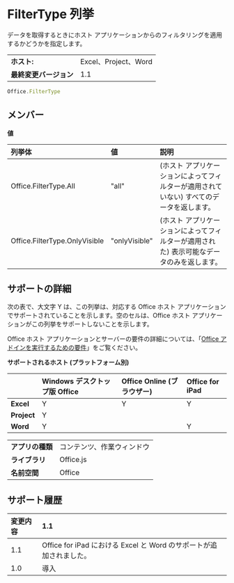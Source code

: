 
# FilterType 列挙
データを取得するときにホスト アプリケーションからのフィルタリングを適用するかどうかを指定します。

|||
|:-----|:-----|
|**ホスト:**|Excel、Project、Word|
|**最終変更バージョン**|1.1|

```js
Office.FilterType
```


## メンバー


**値**


|**列挙体**|**値**|**説明**|
|:-----|:-----|:-----|
|Office.FilterType.All|"all"|(ホスト アプリケーションによってフィルターが適用されていない) すべてのデータを返します。|
|Office.FilterType.OnlyVisible|"onlyVisible"|(ホスト アプリケーションによってフィルターが適用された) 表示可能なデータのみを返します。|

## サポートの詳細


次の表で、大文字 Y は、この列挙は、対応する Office ホスト アプリケーションでサポートされていることを示します。空のセルは、Office ホスト アプリケーションがこの列挙をサポートしないことを示します。


Office ホスト アプリケーションとサーバーの要件の詳細については、「[Office アドインを実行するための要件](../../docs/overview/requirements-for-running-office-add-ins.md)」をご覧ください。


**サポートされるホスト (プラットフォーム別)**


||**Windows デスクトップ版 Office**|**Office Online (ブラウザー)**|**Office for iPad**|
|:-----|:-----|:-----|:-----|
|**Excel**|Y|Y|Y|
|**Project**|Y|||
|**Word**|Y||Y|

|||
|:-----|:-----|
|**アプリの種類**|コンテンツ、作業ウィンドウ|
|**ライブラリ**|Office.js|
|**名前空間**|Office|

## サポート履歴

|**変更内容**|**1.1**|
|:-----|:-----|
|1.1|Office for iPad における Excel と Word のサポートが追加されました。|
|1.0|導入|
